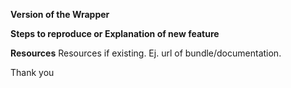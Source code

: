 **Version of the Wrapper**


**Steps to reproduce or Explanation of new feature**


**Resources**
Resources if existing. Ej. url of bundle/documentation.


Thank you